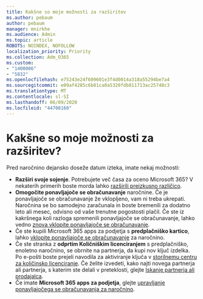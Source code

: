 ```yaml
---
title: Kakšne so moje možnosti za razširitev
ms.author: pebaum
author: pebaum
manager: mnirkhe
ms.audience: Admin
ms.topic: article
ROBOTS: NOINDEX, NOFOLLOW
localization_priority: Priority
ms.collection: Adm_O365
ms.custom:
- "1400006"
- "5832"
ms.openlocfilehash: e75243e24f609601e3f4d0014a318a55294be7a4
ms.sourcegitcommit: e09af4285c6b81ca0a5320fdb811713ac25748c3
ms.translationtype: MT
ms.contentlocale: sl-SI
ms.lasthandoff: 06/09/2020
ms.locfileid: "44708160"
---
```

# <a name="what-are-my-options-to-extend"></a>Kakšne so moje možnosti za razširitev?

Pred naročnino dejansko doseže datum izteka, imate nekaj možnosti:

- **Razširi svoje sojenje**.  Potrebujete več časa za oceno Microsoft 365? V nekaterih primerih boste morda lahko [razširili preizkusno različico](https://docs.microsoft.com/microsoft-365/commerce/extend-your-trial?view=o365-worldwide).  
- **Omogočite ponavljajoče se obračunavanje** naročnine. Če je ponavljajoče se obračunavanje že vklopljeno, vam ni treba ukrepati. Naročnina se bo samodejno zaračunala in boste bremenili za dodatno leto ali mesec, odvisno od vaše trenutne pogostosti plačil. Če ste iz kakršnega koli razloga spremenili ponavljajoče se obračunavanje, lahko vedno [znova vklopite ponavljajoče se obračunavanje](https://docs.microsoft.com/microsoft-365/commerce/subscriptions/renew-your-subscription?view=o365-worldwide).
- Če ste kupili Microsoft 365 apps za podjetja s **predplačniško kartico**, lahko [vklopite ponavljajoče se obračunavanje](https://docs.microsoft.com/microsoft-365/commerce/subscriptions/renew-your-subscription?view=o365-worldwide) za naročnino.
- Če ste stranka z **odprtim Količniškim licenciranjem** s predplačniško, enoletno naročnino, se obrnite na partnerja, da kupi nov ključ izdelka. Po e-pošti boste prejeli navodila za aktiviranje ključa v [storilnemu centru za količinsko licenciranje](https://go.microsoft.com/fwlink/p/?LinkID=282016). Če želite izvedeti, kako najti novega partnerja ali partnerja, s katerim ste delali v preteklosti, glejte [Iskanje partnerja ali prodajalca](https://docs.microsoft.com/microsoft-365/admin/manage/find-your-partner-or-reseller?view=o365-worldwide).
- Če imate **Microsoft 365 apps za podjetja**, glejte [upravljanje ponavljajočega se obračunavanja za naročnino](https://docs.microsoft.com/microsoft-365/commerce/subscriptions/renew-your-subscription?view=o365-worldwide).
